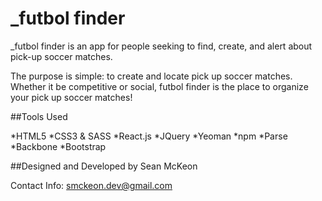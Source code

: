 # _futbol finder

_futbol finder is an app for people seeking to find, create, and alert about pick-up soccer matches.

The purpose is simple: to create and locate pick up soccer matches. Whether it be competitive or social, futbol finder is the place to organize your pick up soccer matches! 

##Tools Used

*HTML5 *CSS3 & SASS *React.js *JQuery *Yeoman *npm *Parse *Backbone *Bootstrap

##Designed and Developed by Sean McKeon

Contact Info: smckeon.dev@gmail.com
